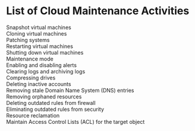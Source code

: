 # List of Cloud Maintenance Activities
Snapshot virtual machines  
Cloning virtual machines  
Patching systems  
Restarting virtual machines  
Shutting down virtual machines  
Maintenance mode  
Enabling and disabling alerts  
Clearing logs and archiving logs  
Compressing drives  
Deleting inactive accounts  
Removing stale Domain Name System (DNS) entries  
Removing orphaned resources  
Deleting outdated rules from firewall  
Eliminating outdated rules from security  
Resource reclamation  
Maintain Access Control Lists (ACL) for the target object  
